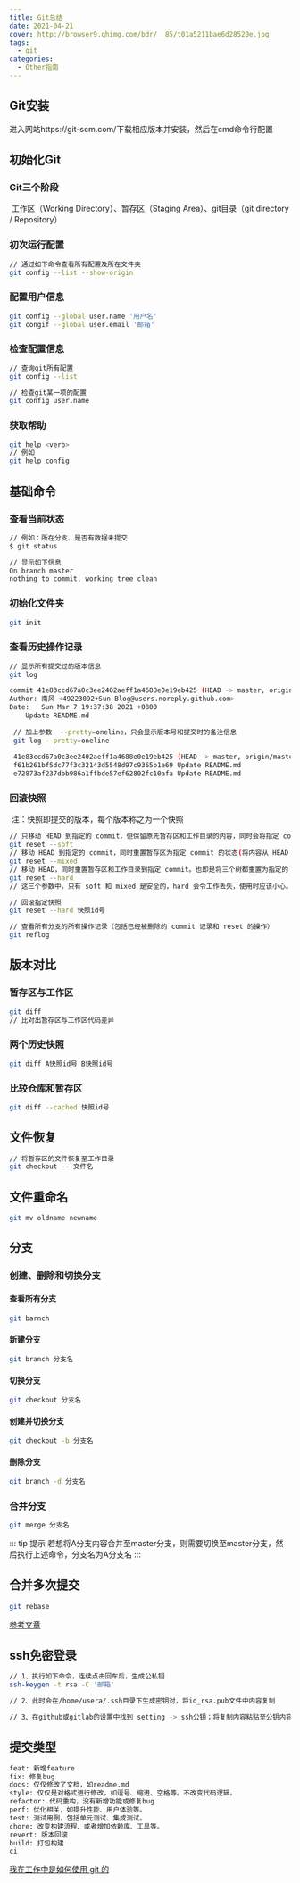 ```yaml
---
title: Git总结
date: 2021-04-21
cover: http://browser9.qhimg.com/bdr/__85/t01a5211bae6d28520e.jpg
tags:
  - git
categories:
  - Other指南
---
```


## Git安装

进入网站https://git-scm.com/下载相应版本并安装，然后在cmd命令行配置

## 初始化Git

### 	Git三个阶段

​			工作区（Working Directory）、暂存区（Staging Area）、git目录（git directory / Repository）

### 	初次运行配置

```bash
// 通过如下命令查看所有配置及所在文件夹
git config --list --show-origin
```

### 	配置用户信息

```bash
git config --global user.name '用户名'
git congif --global user.email '邮箱'
```

### 	检查配置信息

```bash
// 查询git所有配置
git config --list

// 检查git某一项的配置
git config user.name
```

### 	获取帮助

```bash
git help <verb>
// 例如
git help config
```

## 基础命令

### 	查看当前状态

```bash
// 例如：所在分支、是否有数据未提交
$ git status

// 显示如下信息
On branch master
nothing to commit, working tree clean
```

### 	初始化文件夹

```bash
git init
```

### 	查看历史操作记录

```bash
// 显示所有提交过的版本信息
git log

commit 41e83ccd67a0c3ee2402aeff1a4688e0e19eb425 (HEAD -> master, origin/master, origin/HEAD)
Author: 南风 <49223092+Sun-Blog@users.noreply.github.com>
Date:   Sun Mar 7 19:37:38 2021 +0800
    Update README.md
    
 // 加上参数  --pretty=oneline，只会显示版本号和提交时的备注信息
 git log --pretty=oneline
 
 41e83ccd67a0c3ee2402aeff1a4688e0e19eb425 (HEAD -> master, origin/master, origin/HEAD) Update README.md
 f61b261bf5dc77f3c32143d5548d97c9365b1e69 Update README.md
 e72873af237dbb986a1ffbde57ef62802fc10afa Update README.md
```

### 回滚快照

​	注：快照即提交的版本，每个版本称之为一个快照

```bash
// 只移动 HEAD 到指定的 commit，但保留原先暂存区和工作目录的内容，同时会将指定 commit 之后提交的内容设置到暂存区中
git reset --soft
// 移动 HEAD 到指定的 commit，同时重置暂存区为指定 commit 的状态(将内容从 HEAD 复制到暂存区中)，但保留原先的工作目录，同时将添加暂存区的修改撤销到工作目录中。该选项为默认选项，可以省略
git reset --mixed
// 移动 HEAD，同时重置暂存区和工作目录到指定 commit。也即是将三个树都重置为指定的 commit。
git reset --hard
// 这三个参数中，只有 soft 和 mixed 是安全的，hard 会令工作丢失，使用时应该小心。

// 回滚指定快照
git reset --hard 快照id号

// 查看所有分支的所有操作记录（包括已经被删除的 commit 记录和 reset 的操作）
git reflog
```

## 版本对比

### 	暂存区与工作区

```bash
git diff
// 比对出暂存区与工作区代码差异
```

### 	两个历史快照

```bash
git diff A快照id号 B快照id号
```

### 	比较仓库和暂存区

```bash
git diff --cached 快照id号
```

## 文件恢复

```bash
// 将暂存区的文件恢复至工作目录
git checkout -- 文件名
```

## 文件重命名

```bash
git mv oldname newname
```

## 分支

### 	创建、删除和切换分支

#### 		查看所有分支

```bash
git barnch
```

#### 		新建分支

```bash
git branch 分支名
```

#### 		切换分支

```bash
git checkout 分支名
```

#### 		创建并切换分支

```bash
git checkout -b 分支名
```

#### 		删除分支

```bash
git branch -d 分支名
```

### 	合并分支

```bash
git merge 分支名
```
::: tip 提示
若想将A分支内容合并至master分支，则需要切换至master分支，然后执行上述命令，分支名为A分支名
:::

## 合并多次提交

```bash
git rebase
```

[参考文章](https://www.liaoxuefeng.com/wiki/896043488029600/1216289527823648)

## ssh免密登录

```bash
// 1、执行如下命令，连续点击回车后，生成公私钥
ssh-keygen -t rsa -C '邮箱'

// 2、此时会在/home/usera/.ssh目录下生成密钥对，将id_rsa.pub文件中内容复制

// 3、在github或gitlab的设置中找到 setting -> ssh公钥；将复制内容粘贴至公钥内容区，保存即可
```

## 提交类型

```bash
feat: 新增feature
fix: 修复bug
docs: 仅仅修改了文档，如readme.md
style: 仅仅是对格式进行修改，如逗号、缩进、空格等。不改变代码逻辑。
refactor: 代码重构，没有新增功能或修复bug
perf: 优化相关，如提升性能、用户体验等。
test: 测试用例，包括单元测试、集成测试。
chore: 改变构建流程、或者增加依赖库、工具等。
revert: 版本回滚
build: 打包构建
ci
```

[我在工作中是如何使用 git 的](https://juejin.cn/post/6974184935804534815)
